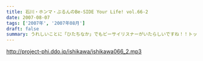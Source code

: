 ```yaml
---
title: 石川・ホンマ・ぶるんのBe-SIDE Your Life! vol.66-2
date: 2007-08-07
tags: ['2007年', '2007年08月']
draft: false
summary: うれしいことに「ひたちなか」でもビーサイリスナーがいたらしいですね！！トップアーティストのグッズに負けないTシャツ作り！？・・・を目指しているビーサイです。NAMAE
---
```


http://project-phi.ddo.jp/ishikawa/ishikawa066_2.mp3
